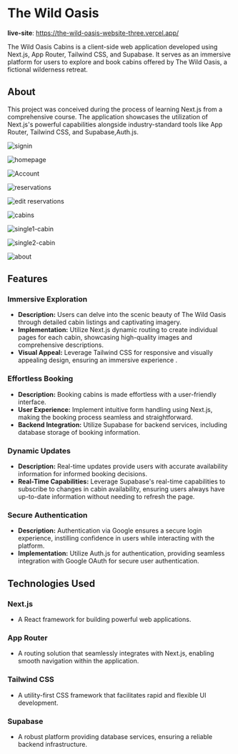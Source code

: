 

# The Wild Oasis 

**live-site**:
https://the-wild-oasis-website-three.vercel.app/

The Wild Oasis Cabins is a client-side web application developed using Next.js, App Router, Tailwind CSS, and Supabase. It serves as an immersive platform for users to explore and book cabins offered by The Wild Oasis, a fictional wilderness retreat.

## About

This project was conceived during the process of learning Next.js from a comprehensive course. The application showcases the utilization of Next.js's powerful capabilities alongside industry-standard tools like App Router, Tailwind CSS, and Supabase,Auth.js.

![signin](https://github.com/Kamlesh718/the-wild-oasis-website/assets/91180891/b6e3bd3b-ef1a-44d5-8c15-12734b25f7de)

![homepage](https://github.com/Kamlesh718/the-wild-oasis-website/assets/91180891/7d158de4-3b41-44eb-9119-3e15283300b7)

![Account](https://github.com/Kamlesh718/the-wild-oasis-website/assets/91180891/6d35486d-ea62-44ea-9b17-f3496a7cd979)

![reservations](https://github.com/Kamlesh718/the-wild-oasis-website/assets/91180891/093e06f0-7a43-4207-bad8-b07861eaa979)

![edit reservations](https://github.com/Kamlesh718/the-wild-oasis-website/assets/91180891/dfffc7eb-ee4b-45b6-a8e7-3f84c366eb27)

![cabins](https://github.com/Kamlesh718/the-wild-oasis-website/assets/91180891/0d80c541-e304-43f4-bda8-0d475531879d)

![single1-cabin](https://github.com/Kamlesh718/the-wild-oasis-website/assets/91180891/01e4b42a-7dd8-40fc-b0ac-4817c3d34ffa)

![single2-cabin](https://github.com/Kamlesh718/the-wild-oasis-website/assets/91180891/90b72ccf-37fc-44d6-a20f-ed387cd59196)

![about](https://github.com/Kamlesh718/the-wild-oasis-website/assets/91180891/19830779-d0d3-4152-815e-87703ee56945)



## Features

### Immersive Exploration

- **Description:** Users can delve into the scenic beauty of The Wild Oasis through detailed cabin listings and captivating imagery.
- **Implementation:** Utilize Next.js dynamic routing to create individual pages for each cabin, showcasing high-quality images and comprehensive descriptions.
- **Visual Appeal:** Leverage Tailwind CSS for responsive and visually appealing design, ensuring an immersive experience .

### Effortless Booking

- **Description:** Booking cabins is made effortless with a user-friendly interface.
- **User Experience:** Implement intuitive form handling using Next.js, making the booking process seamless and straightforward.
- **Backend Integration:** Utilize Supabase for backend services, including database storage of booking information.

### Dynamic Updates

- **Description:** Real-time updates provide users with accurate availability information for informed booking decisions.
- **Real-Time Capabilities:** Leverage Supabase's real-time capabilities to subscribe to changes in cabin availability, ensuring users always have up-to-date information without needing to refresh the page.

### Secure Authentication

- **Description:** Authentication via Google ensures a secure login experience, instilling confidence in users while interacting with the platform.
- **Implementation:** Utilize Auth.js for authentication, providing seamless integration with Google OAuth for secure user authentication.

## Technologies Used

### Next.js
- A React framework for building powerful web applications.

### App Router
- A routing solution that seamlessly integrates with Next.js, enabling smooth navigation within the application.

### Tailwind CSS
- A utility-first CSS framework that facilitates rapid and flexible UI development.

### Supabase
-  A robust platform providing database services, ensuring a reliable backend infrastructure.




